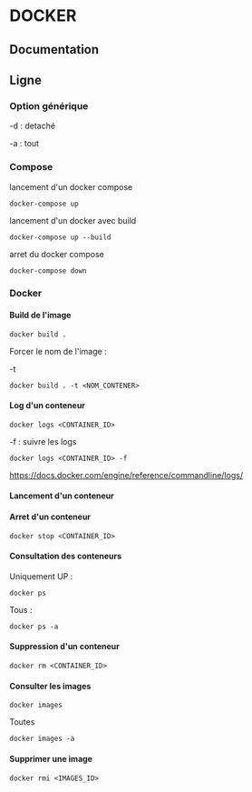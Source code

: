 # DOCKER

## Documentation

## Ligne

### Option générique

-d : detaché

-a : tout

### Compose

lancement d'un docker compose

```
docker-compose up
```
lancement d'un docker avec build

```
docker-compose up --build
```

arret du docker compose

```
docker-compose down
```

### Docker

#### Build de l'image

```
docker build .
```

Forcer le nom de l'image :

-t

```
docker build . -t <NOM_CONTENER>
```

#### Log d'un conteneur

```
docker logs <CONTAINER_ID>
```
-f : suivre les logs

```
docker logs <CONTAINER_ID> -f
```

https://docs.docker.com/engine/reference/commandline/logs/

#### Lancement d'un conteneur

#### Arret d'un conteneur

```
docker stop <CONTAINER_ID>
```
#### Consultation des conteneurs

Uniquement UP :

```
docker ps
```

Tous :

```
docker ps -a
```

#### Suppression d'un conteneur

```
docker rm <CONTAINER_ID>
```

#### Consulter les images

```
docker images
```

Toutes

```
docker images -a
```
#### Supprimer une image

```
docker rmi <IMAGES_ID>
```
